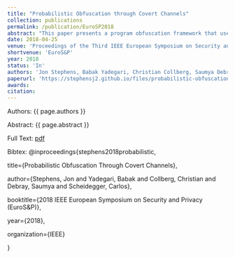 ```yaml
---
title: "Probabilistic Obfuscation through Covert Channels"
collection: publications
permalink: /publication/EuroSP2018
abstract: "This paper presents a program obfuscation framework that uses covert channels through the program's execution environment to obfuscate information flow through the program. Unlike prior works on obfuscation, the use of covert channels removes visible information flows from the computation of the program and reroutes them through the program's runtime system and/or the operating system. This renders these information flows, and the corresponding control and data dependencies, invisible to program analysis tools such as symbolic execution engines. Additionally, we present the idea of probabilistic obfuscation which uses imperfect covert channels to leak information with some probabilistic guarantees. Experimental evaluation of our approach against state of the art detection and analysis techniques show the engines are not well-equipped to handle these obfuscations, particularly those of the probabilistic variety."
date: 2018-04-25
venue: 'Proceedings of the Third IEEE European Symposium on Security and Privacy'
shortvenue: 'EuroS&P'
year: 2018
status: 'In'
authors: 'Jon Stephens, Babak Yadegari, Christian Collberg, Saumya Debray, Carlos Scheidegger'
paperurl: 'https://stephensj2.github.io/files/probabilistic-obfuscation-covert.pdf'
awards:
citation:
---
```


Authors: {{ page.authors }}

Abstract: {{ page.abstract }}

Full Text: [pdf]({{page.paperurl}})

Bibtex: 
@inproceedings{stephens2018probabilistic,

  title={Probabilistic Obfuscation Through Covert Channels},
  
  author={Stephens, Jon and Yadegari, Babak and Collberg, Christian and Debray, Saumya and Scheidegger, Carlos},
  
  booktitle={2018 IEEE European Symposium on Security and Privacy (EuroS&P)},
  
  year={2018},
  
  organization={IEEE}

}
